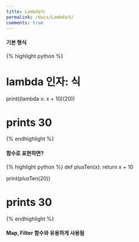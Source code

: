 ```yaml
---
title: Lambda식
permalink: /docs/Lambda식/
comments: true
---
```

#### 기본 형식
{% highlight python %}
   # lambda 인자: 식
   print((lambda x: x + 10)(20))
   # prints 30
{% endhighlight %}
<br>
#### 함수로 표현하면?
{% highlight python %}
  def plusTen(x):
    return x + 10

  print(plusTen(20))
  # prints 30
{% endhighlight %}
<br>
#### Map, Filter 함수와 유용하게 사용됨
